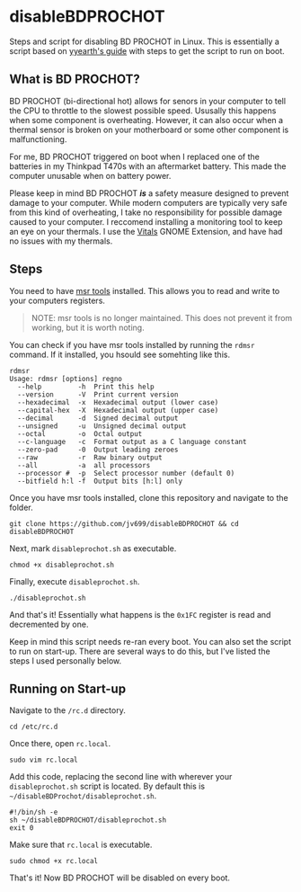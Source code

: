 # disableBDPROCHOT
Steps and script for disabling BD PROCHOT in Linux. This is essentially a script based on [yyearth's guide](https://github.com/yyearth/turnoff-BD-PROCHOT/blob/master/readme.md) with steps to get the script to run on boot.


## What is BD PROCHOT?
BD PROCHOT (bi-directional hot) allows for senors in your computer to tell the CPU to throttle to the slowest possible speed. Ususally this happens when some component is overheating. However, it can also occur when a thermal sensor is broken on your motherboard or some other component is malfunctioning.

For me, BD PROCHOT triggered on boot when I replaced one of the batteries in my Thinkpad T470s with an aftermarket battery. This made the computer unusable when on battery power. 

Please keep in mind BD PROCHOT <b><i>is</i></b> a safety measure designed to prevent damage to your computer. While modern computers are typically very safe from this kind of overheating, I take no responsibility for possible damage caused to your computer. I reccomend installing a monitoring tool to keep an eye on your thermals. I use the [Vitals](https://extensions.gnome.org/extension/1460/vitals/) GNOME Extension, and have had no issues with my thermals.

## Steps
You need to have [msr tools](https://github.com/intel/msr-tools) installed. This allows you to read and write to your computers registers.

> NOTE: msr tools is no longer maintained. This does not prevent it from working, but it is worth noting.

You can check if you have msr tools installed by running the `rdmsr` command. If it installed, you hsould see somehting like this.

```shell
rdmsr
Usage: rdmsr [options] regno
  --help         -h  Print this help
  --version      -V  Print current version
  --hexadecimal  -x  Hexadecimal output (lower case)
  --capital-hex  -X  Hexadecimal output (upper case)
  --decimal      -d  Signed decimal output
  --unsigned     -u  Unsigned decimal output
  --octal        -o  Octal output
  --c-language   -c  Format output as a C language constant
  --zero-pad     -0  Output leading zeroes
  --raw          -r  Raw binary output
  --all          -a  all processors
  --processor #  -p  Select processor number (default 0)
  --bitfield h:l -f  Output bits [h:l] only
```

Once you have msr tools installed, clone this repository and navigate to the folder.
```shell
git clone https://github.com/jv699/disableBDPROCHOT && cd disableBDPROCHOT
```

Next, mark `disableprochot.sh` as executable.
```shell
chmod +x disableprochot.sh
```

Finally, execute `disableprochot.sh`.
```shell
./disableprochot.sh
```

And that's it! Essentially what happens is the `0x1FC` register is read and decremented by one. 

Keep in mind this script needs re-ran every boot. You can also set the script to run on start-up. There are several ways to do this, but I've listed the steps I used personally below.

## Running on Start-up

Navigate to the `/rc.d` directory.
```shell
cd /etc/rc.d
```

Once there, open `rc.local`.
```shell
sudo vim rc.local
```

Add this code, replacing the second line with wherever your `disableprochot.sh` script is located. By default this is `~/disableBDProchot/disableprochot.sh`.
```shell
#!/bin/sh -e
sh ~/disableBDPROCHOT/disableprochot.sh
exit 0
```

Make sure that `rc.local` is executable.
```shell
sudo chmod +x rc.local
```

That's it! Now BD PROCHOT will be disabled on every boot.

